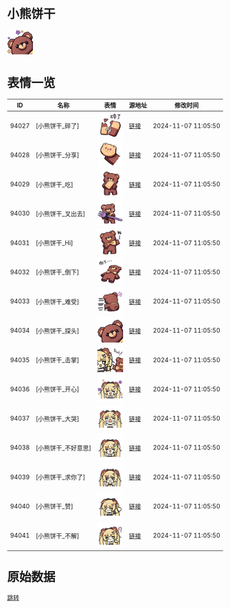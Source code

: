 # 小熊饼干

<img src="./cover.png" height="60" alt="cover" />

# 表情一览

|ID|名称|表情|源地址|修改时间|
|----|----|----|----|----|
|94027|[小熊饼干_碎了]|<img src="./pic/094027_%5B小熊饼干_碎了%5D.png" height="60" alt="碎了"/>|[链接](https://i0.hdslb.com/bfs/garb/921467decb58b027f225422435d041baf098affe.png)|2024-11-07 11:05:50|
|94028|[小熊饼干_分享]|<img src="./pic/094028_%5B小熊饼干_分享%5D.png" height="60" alt="分享"/>|[链接](https://i0.hdslb.com/bfs/garb/f4d6d4e96cdfe33fb9d8a616dc7e7a7356d72a8c.png)|2024-11-07 11:05:50|
|94029|[小熊饼干_吃]|<img src="./pic/094029_%5B小熊饼干_吃%5D.png" height="60" alt="吃"/>|[链接](https://i0.hdslb.com/bfs/garb/07e5b8401c4518c6287bd35c6952c6d3e348c526.png)|2024-11-07 11:05:50|
|94030|[小熊饼干_叉出去]|<img src="./pic/094030_%5B小熊饼干_叉出去%5D.png" height="60" alt="叉出去"/>|[链接](https://i0.hdslb.com/bfs/garb/89ede080b24ee2cceb12c343a273db4a3e25d2bb.png)|2024-11-07 11:05:50|
|94031|[小熊饼干_Hi]|<img src="./pic/094031_%5B小熊饼干_Hi%5D.png" height="60" alt="Hi"/>|[链接](https://i0.hdslb.com/bfs/garb/f71e2dd4c4f5b85491bbdfaed33ab3b182c14e09.png)|2024-11-07 11:05:50|
|94032|[小熊饼干_倒下]|<img src="./pic/094032_%5B小熊饼干_倒下%5D.png" height="60" alt="倒下"/>|[链接](https://i0.hdslb.com/bfs/garb/b9dab7c3800734ef5643f24fdce9dfaac369a12a.png)|2024-11-07 11:05:50|
|94033|[小熊饼干_难受]|<img src="./pic/094033_%5B小熊饼干_难受%5D.png" height="60" alt="难受"/>|[链接](https://i0.hdslb.com/bfs/garb/6efc00485145121cb3ff265194dd5e8f235d352d.png)|2024-11-07 11:05:50|
|94034|[小熊饼干_探头]|<img src="./pic/094034_%5B小熊饼干_探头%5D.png" height="60" alt="探头"/>|[链接](https://i0.hdslb.com/bfs/garb/445c174ccf6959a960f8a0d558d2c0d01d79e2d2.png)|2024-11-07 11:05:50|
|94035|[小熊饼干_击掌]|<img src="./pic/094035_%5B小熊饼干_击掌%5D.png" height="60" alt="击掌"/>|[链接](https://i0.hdslb.com/bfs/garb/e003f5d238e3c980ee088bc9e3f82b6ef2737764.png)|2024-11-07 11:05:50|
|94036|[小熊饼干_开心]|<img src="./pic/094036_%5B小熊饼干_开心%5D.png" height="60" alt="开心"/>|[链接](https://i0.hdslb.com/bfs/garb/53a12a0eb75a729a38f8132adc5e688895e0537f.png)|2024-11-07 11:05:50|
|94037|[小熊饼干_大哭]|<img src="./pic/094037_%5B小熊饼干_大哭%5D.png" height="60" alt="大哭"/>|[链接](https://i0.hdslb.com/bfs/garb/128b4288f9c7307db9b604595fb060b5d9bd5dcc.png)|2024-11-07 11:05:50|
|94038|[小熊饼干_不好意思]|<img src="./pic/094038_%5B小熊饼干_不好意思%5D.png" height="60" alt="不好意思"/>|[链接](https://i0.hdslb.com/bfs/garb/a65d8029f2cc30a49f334875b3d6d7217ff8ce42.png)|2024-11-07 11:05:50|
|94039|[小熊饼干_求你了]|<img src="./pic/094039_%5B小熊饼干_求你了%5D.png" height="60" alt="求你了"/>|[链接](https://i0.hdslb.com/bfs/garb/9fa06fa011f2f4c3fbc68b218a7353efd9737a2c.png)|2024-11-07 11:05:50|
|94040|[小熊饼干_赞]|<img src="./pic/094040_%5B小熊饼干_赞%5D.png" height="60" alt="赞"/>|[链接](https://i0.hdslb.com/bfs/garb/15c552d6889f709548405635ee2311204a53052a.png)|2024-11-07 11:05:50|
|94041|[小熊饼干_不解]|<img src="./pic/094041_%5B小熊饼干_不解%5D.png" height="60" alt="不解"/>|[链接](https://i0.hdslb.com/bfs/garb/76ce09944e61995a905197f908be23c2f23b6ddb.png)|2024-11-07 11:05:50|

# 原始数据

[跳转](./raw.json)

